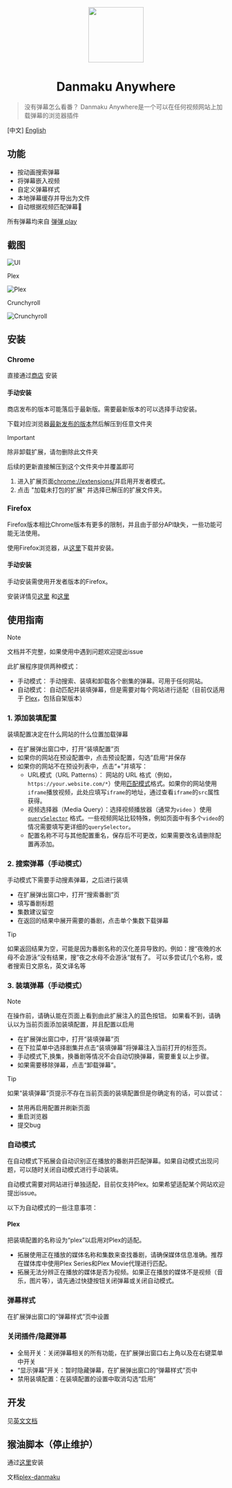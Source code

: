 <div align="center">
  <img width="128" height="128" src="./assets/logo.png">
  <h1>
    Danmaku Anywhere
  </h1>
</div>

> 没有弹幕怎么看番？
> Danmaku Anywhere是一个可以在任何视频网站上加载弹幕的浏览器插件

[中文] [English](./README.en.md)

## 功能

- 按动画搜索弹幕
- 将弹幕嵌入视频
- 自定义弹幕样式
- 本地弹幕缓存并导出为文件
- 自动根据视频匹配弹幕🚧

所有弹幕均来自 [弹弹 play](https://www.dandanplay.com/)

## 截图

![UI](./assets/ui_tour.gif)

Plex

![Plex](./assets/danmaku_plex.png)

Crunchyroll

![Crunchyroll](./assets/danmaku_crunchyroll.png)

## 安装

### Chrome

直接通过[商店](https://chromewebstore.google.com/detail/danmaku-anywhere/jnflbkkmffognjjhibkjnomjedogmdpo?authuser=1&hl=zh)
安装

#### 手动安装

商店发布的版本可能落后于最新版。需要最新版本的可以选择手动安装。

下载对应浏览器[最新发布的版本](https://github.com/Mr-Quin/danmaku-anywhere/releases/latest)然后解压到任意文件夹

> [!IMPORTANT]
> 除非卸载扩展，请勿删除此文件夹

后续的更新直接解压到这个文件夹中并覆盖即可

1. 进入扩展页面[chrome://extensions/](chrome://extensions/)并启用开发者模式。
2. 点击 "加载未打包的扩展" 并选择已解压的扩展文件夹。

### Firefox

Firefox版本相比Chrome版本有更多的限制，并且由于部分API缺失，一些功能可能无法使用。

使用Firefox浏览器，从[这里](https://mr-quin.github.io/danmaku-anywhere/)下载并安装。

#### 手动安装

手动安装需使用开发者版本的Firefox。

安装详情见[这里](https://extensionworkshop.com/documentation/develop/temporary-installation-in-firefox/)
和[这里](https://extensionworkshop.com/documentation/publish/signing-and-distribution-overview/)

## 使用指南

> [!NOTE]
> 文档并不完整，如果使用中遇到问题欢迎提出issue

此扩展程序提供两种模式：

- 手动模式： 手动搜索、装填和卸载各个剧集的弹幕。可用于任何网站。
- 自动模式： 自动匹配并装填弹幕，但是需要对每个网站进行适配（目前仅适用于 [Plex](https://www.plex.tv/)，包括自架版本）

### 1. 添加装填配置

装填配置决定在什么网站的什么位置加载弹幕

- 在扩展弹出窗口中，打开“装填配置”页
- 如果你的网站在预设配置中，点击预设配置，勾选”启用“并保存
- 如果你的网站不在预设列表中，点击“+”并填写：
    - URL模式（URL Patterns）： 网站的 URL
      格式（例如，`https://your.website.com/*`）使用[匹配模式](https://developer.mozilla.org/zh-CN/docs/Mozilla/Add-ons/WebExtensions/Match_patterns)格式。如果你的网站使用`
      iframe`播放视频，此处应填写`iframe`的地址，通过查看`iframe`的`src`属性获得。
    - 视频选择器（Media Query）：选择视频播放器（通常为`video`
      ）使用[`querySelector`](https://developer.mozilla.org/zh-CN/docs/Web/API/Document/querySelector)
      格式。一些视频网站比较特殊，例如页面中有多个`video`的情况需要填写更详细的`querySelector`。
    - 配置名称不可与其他配置重名，保存后不可更改，如果需要改名请删除配置再添加。

### 2. 搜索弹幕（手动模式）

手动模式下需要手动搜素弹幕，之后进行装填

- 在扩展弹出窗口中，打开“搜索番剧”页
- 填写番剧标题
- 集数建议留空
- 在返回的结果中展开需要的番剧，点击单个集数下载弹幕

> [!TIP]
> 如果返回结果为空，可能是因为番剧名称的汉化差异导致的。例如：搜“夜晚的水母不会游泳”没有结果，搜”夜之水母不会游泳“就有了。
> 可以多尝试几个名称，或者搜索日文原名，英文译名等

### 3. 装填弹幕（手动模式）

> [!NOTE]
> 在操作前，请确认能在页面上看到由此扩展注入的蓝色按钮。
> 如果看不到，请确认以为当前页面添加装填配置，并且配置以启用

- 在扩展弹出窗口中，打开“装填弹幕”页
- 在下拉菜单中选择剧集并点击“装填弹幕”将弹幕注入当前打开的标签页。
- 手动模式下,换集，换番剧等情况不会自动切换弹幕，需要重复以上步骤。
- 如果需要移除弹幕，点击“卸载弹幕”。

> [!TIP]
> 如果“装填弹幕”页提示不存在当前页面的装填配置但是你确定有的话，可以尝试：
>
> - 禁用再启用配置并刷新页面
> - 重启浏览器
> - 提交bug

### 自动模式

在自动模式下拓展会自动识别正在播放的番剧并匹配弹幕。如果自动模式出现问题，可以随时关闭自动模式进行手动装填。

自动模式需要对网站进行单独适配，目前仅支持Plex。如果希望适配某个网站欢迎提出issue。

以下为自动模式的一些注意事项：

#### Plex

把装填配置的名称设为“plex”以启用对Plex的适配。

- 拓展使用正在播放的媒体名称和集数来查找番剧，请确保媒体信息准确。推荐在媒体库中使用Plex Series和Plex Movie代理进行匹配。
- 拓展无法分辨正在播放的媒体是否为视频。如果正在播放的媒体不是视频（音乐，图片等），请先通过快捷按钮关闭弹幕或关闭自动模式。

### 弹幕样式

在扩展弹出窗口的“弹幕样式”页中设置

### 关闭插件/隐藏弹幕

- 全局开关：关闭弹幕相关的所有功能，在扩展弹出窗口右上角以及在右键菜单中开关
- “显示弹幕”开关：暂时隐藏弹幕，在扩展弹出窗口的“弹幕样式”页中
- 禁用装填配置：在装填配置的设置中取消勾选“启用”

## 开发

见[英文文档](./README.en.md#development)

## 猴油脚本（停止维护）

通过[这里](https://mr-quin.github.io/danmaku-anywhere/)安装

文档[plex-danmaku](./packages/plex-danmaku)
